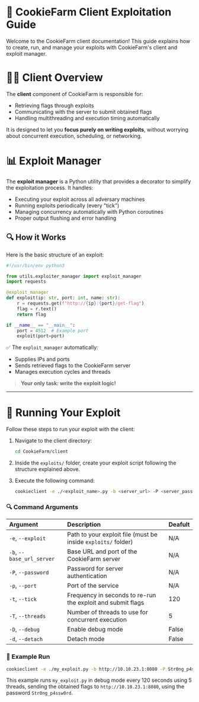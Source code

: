 # 📜 CookieFarm Client Exploitation Guide

Welcome to the CookieFarm client documentation! This guide explains how to create, run, and manage your exploits with CookieFarm's client and exploit manager.



# 👨‍💻 Client Overview

The **client** component of CookieFarm is responsible for:
- Retrieving flags through exploits
- Communicating with the server to submit obtained flags
- Handling multithreading and execution timing automatically

It is designed to let you **focus purely on writing exploits**, without worrying about concurrent execution, scheduling, or networking.



# 📊 Exploit Manager

The **exploit manager** is a Python utility that provides a decorator to simplify the exploitation process. It handles:

- Executing your exploit across all adversary machines
- Running exploits periodically (every "tick")
- Managing concurrency automatically with Python coroutines
- Proper output flushing and error handling

## 🔍 How it Works

Here is the basic structure of an exploit:

```python
#!/usr/bin/env python3

from utils.exploiter_manager import exploit_manager
import requests

@exploit_manager
def exploit(ip: str, port: int, name: str):
    r = requests.get(f"http://{ip}:{port}/get-flag")
    flag = r.text()
    return flag

if __name__ == "__main__":
    port = 4512  # Example port
    exploit(port=port)
```

✅ The `exploit_manager` automatically:
- Supplies IPs and ports
- Sends retrieved flags to the CookieFarm server
- Manages execution cycles and threads

> **Your only task: write the exploit logic!**

---

# 🚀 Running Your Exploit

Follow these steps to run your exploit with the client:

1. Navigate to the client directory:

   ```bash
   cd CookieFarm/client
   ```

2. Inside the `exploits/` folder, create your exploit script following the structure explained above.

3. Execute the following command:

   ```bash
   cookieclient -e ./<exploit_name>.py -b <server_url> -P <server_password> -p <service_port> -t <tick_time> -T <thread_count> -d
   ```

### 🔍 Command Arguments

| Argument | Description | Deafult |
|:---------|:------------|:--------|
| `-e`, `--exploit` | Path to your exploit file (must be inside `exploits/` folder) | N/A |
| `-b`, `--base_url_server` | Base URL and port of the CookieFarm server | N/A |
| `-P`, `--password` | Password for server authentication | N/A |
| `-p`, `--port` | Port of the service | N/A |
| `-t`, `--tick` | Frequency in seconds to re-run the exploit and submit flags | 120 |
| `-T`, `--threads` | Number of threads to use for concurrent execution | 5 |
| `-D`, `--debug` | Enable debug mode | False |
| `-d`, `--detach` | Detach mode | False |

### 📂 Example Run

```bash
cookieclient -e ./my_exploit.py -b http://10.10.23.1:8080 -P Str0ng_p4ssw0rd -p 8080 -t 120 -T 5 -d
```

This example runs `my_exploit.py` in debug mode every 120 seconds using 5 threads, sending the obtained flags to `http://10.10.23.1:8080`, using the password `Str0ng_p4ssw0rd`.
